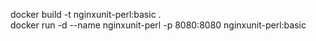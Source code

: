 docker build -t nginxunit-perl:basic .  
docker run -d --name nginxunit-perl -p 8080:8080 nginxunit-perl:basic  